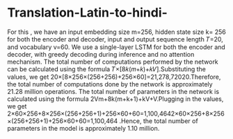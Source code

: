 # Translation-Latin-to-hindi-
For this , we have an input embedding size m=256, hidden state size k= 256 for both the encoder and decoder, input and output sequence length 𝑇=20, and vocabulary v=60. We use a single-layer LSTM for both the encoder and decoder, with greedy decoding during inference and no attention mechanism. The total number of computations performed by the network can be calculated using the formula 𝑇×[8𝑘(𝑚+𝑘)+𝑘𝑉].Substituting the values, we get 20×[8×256×(256+256)+256×60]=21,278,72020.Therefore, the total number of computations done by the network is approximately 21.28 million operations.
The total number of parameters in the network is calculated using the formula 2Vm+8k(m+k+1)+kV+V.Plugging in the values, we get 2×60×256+8×256×(256+256+1)+256×60+60=1,100,4642×60×256+8×256×(256+256+1)+256×60+60=1,100,464 .Hence, the total number of parameters in the model is approximately 1.10 million.
